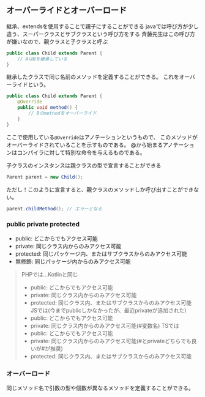 ## オーバーライドとオーバーロード
継承、extendsを使用することで親子にすることができる
javaでは呼び方が少し違う、スーパークラスとサブクラスという呼び方をする
斉藤先生はこの呼び方が嫌いなので、親クラスと子クラスと呼ぶ
```java
public class Child extends Parent {
    // AはBを継承している
}
```

継承したクラスで同じ名前のメソッドを定義することができる。
これをオーバーライドという。
```java
public class Child extends Parent {
    @Override
    public void method() {
        // Bのmethodをオーバーライド
    }
}
```

ここで使用している`@Override`はアノテーションというもので、
このメソッドがオーバーライドされていることを示すものである。
@から始まるアノテーションはコンパイラに対して特別な命令を与えるものである。

子クラスのインスタンスは親クラスの型で宣言することができる
```java
Parent parent = new Child();
```
ただし！このように宣言すると、親クラスのメソッドしか呼び出すことができない。
```java
parent.childMethod(); // エラーとなる
```

### public private protected
- public: どこからでもアクセス可能
- private: 同じクラス内からのみアクセス可能
- protected: 同じパッケージ内、またはサブクラスからのみアクセス可能
- 無修飾: 同じパッケージ内からのみアクセス可能

> PHPでは...Kotlinと同じ
> - public: どこからでもアクセス可能
> - private: 同じクラス内からのみアクセス可能
> - protected: 同じクラス内、またはサブクラスからのみアクセス可能
> JSでは(今までpublicしかなかったが、最近privateが追加された)
> - public: どこからでもアクセス可能
> - private: 同じクラス内からのみアクセス可能(#変数名)
> TSでは
> - public: どこからでもアクセス可能
> - private: 同じクラス内からのみアクセス可能(#とprivateどちらでも良いが#が推奨)
> - protected: 同じクラス内、またはサブクラスからのみアクセス可能


### オーバーロード
同じメソッド名で引数の型や個数が異なるメソッドを定義することができる。